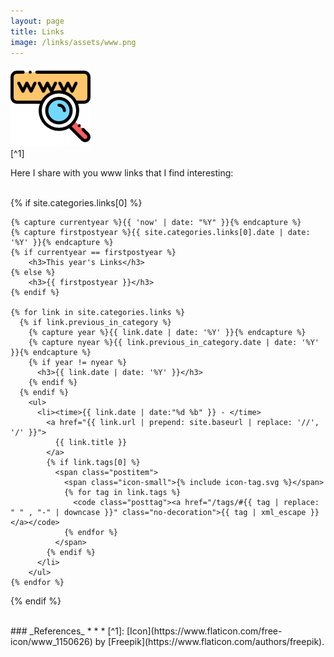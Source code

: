 ```yaml
---
layout: page
title: Links
image: /links/assets/www.png
---
```


![](/links/assets/www.png)
<br>
[^1]

Here I share with you www links that I find interesting:

<br>
<section>
  {% if site.categories.links[0] %}

    {% capture currentyear %}{{ 'now' | date: "%Y" }}{% endcapture %}
    {% capture firstpostyear %}{{ site.categories.links[0].date | date: '%Y' }}{% endcapture %}
    {% if currentyear == firstpostyear %}
        <h3>This year's Links</h3>
    {% else %}
        <h3>{{ firstpostyear }}</h3>
    {% endif %}

    {% for link in site.categories.links %}
      {% if link.previous_in_category %}
        {% capture year %}{{ link.date | date: '%Y' }}{% endcapture %}
        {% capture nyear %}{{ link.previous_in_category.date | date: '%Y' }}{% endcapture %}
        {% if year != nyear %}
          <h3>{{ link.date | date: '%Y' }}</h3>
        {% endif %}
      {% endif %}
        <ul>
          <li><time>{{ link.date | date:"%d %b" }} - </time>
            <a href="{{ link.url | prepend: site.baseurl | replace: '//', '/' }}">
              {{ link.title }}
            </a>
            {% if link.tags[0] %}
              <span class="postitem">
                <span class="icon-small">{% include icon-tag.svg %}</span>
                {% for tag in link.tags %}
                  <code class="posttag"><a href="/tags/#{{ tag | replace: " " , "-" | downcase }}" class="no-decoration">{{ tag | xml_escape }}</a></code>
                {% endfor %}
              </span>
            {% endif %}
          </li>
        </ul>
    {% endfor %}

  {% endif %}
</section>

<br>
### _References_
* * *
[^1]: [Icon](https://www.flaticon.com/free-icon/www_1150626) by [Freepik](https://www.flaticon.com/authors/freepik).
